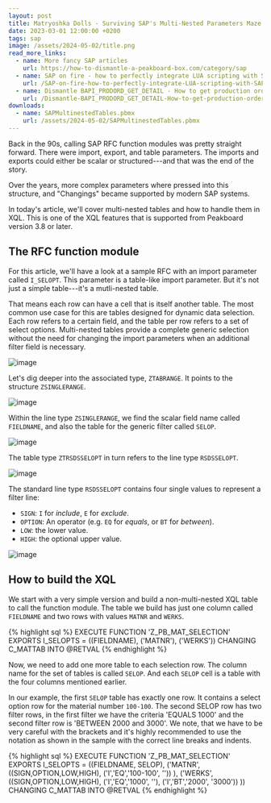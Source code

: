 ```yaml
---
layout: post
title: Matryoshka Dolls - Surviving SAP's Multi-Nested Parameters Maze
date: 2023-03-01 12:00:00 +0200
tags: sap
image: /assets/2024-05-02/title.png
read_more_links:
  - name: More fancy SAP articles
    url: https://how-to-dismantle-a-peakboard-box.com/category/sap
  - name: SAP on fire - how to perfectly integrate LUA scripting with SAP
    url: /SAP-on-fire-how-to-perfectly-integrate-LUA-scripting-with-SAP.html
  - name: Dismantle BAPI_PRODORD_GET_DETAIL - How to get production order details from SAP
    url: /Dismantle-BAPI_PRODORD_GET_DETAIL-How-to-get-production-order-details-from-SAP.html
downloads:
  - name: SAPMultinestedTables.pbmx
    url: /assets/2024-05-02/SAPMultinestedTables.pbmx
---
```

Back in the 90s, calling SAP RFC function modules was pretty straight forward. There were import, export, and table parameters. The imports and exports could either be scalar or structured---and that was the end of the story.

Over the years, more complex parameters where pressed into this structure, and "Changings" became supported by modern SAP systems.

In today's article, we'll cover multi-nested tables and how to handle them in XQL. This is one of the XQL features that is supported from Peakboard version 3.8 or later.
 
## The RFC function module

For this article, we'll have a look at a sample RFC with an import parameter called `I_SELOPT`. This parameter is a table-like import parameter. But it's not just a simple table---it's a mutli-nested table.

That means each row can have a cell that is itself another table. The most common use case for this are tables designed for dynamic data selection. Each row refers to a certain field, and the table per row refers to a set of select options. Multi-nested tables provide a complete generic selection without the need for changing the import parameters when an additional filter field is necessary.

![image](/assets/2024-05-02/010.png)

Let's dig deeper into the associated type, `ZTABRANGE`. It points to the structure `ZSINGLERANGE`.

![image](/assets/2024-05-02/020.png)

Within the line type `ZSINGLERANGE`, we find the scalar field name called `FIELDNAME`, and also the table for the generic filter called `SELOP`.

![image](/assets/2024-05-02/030.png)

The table type `ZTRSDSSELOPT` in turn refers to the line type `RSDSSELOPT`.

![image](/assets/2024-05-02/040.png)

The standard line type `RSDSSELOPT` contains four single values to represent a filter line:
- `SIGN`: `I` for *include*, `E` for *exclude*.
- `OPTION`: An operator (e.g. `EQ` for *equals*, or `BT` for *between*).
- `LOW`: the lower value.
- `HIGH`: the optional upper value.

![image](/assets/2024-05-02/050.png)

## How to build the XQL

We start with a very simple version and build a non-multi-nested XQL table to call the function module. The table we build has just one column called `FIELDNAME` and two rows with values `MATNR` and `WERKS`.

{% highlight sql %}
EXECUTE FUNCTION 'Z_PB_MAT_SELECTION'
   EXPORTS
      I_SELOPTS = ((FIELDNAME),
         ('MATNR'),
         ('WERKS'))
   CHANGING
      C_MATTAB INTO @RETVAL
{% endhighlight %}

Now, we need to add one more table to each selection row. The column name for the set of tables is called `SELOP`. And each `SELOP` cell is a table with the four columns mentioned earlier.

In our example, the first `SELOP` table has exactly one row. It contains a select option row for the material number `100-100`. The second SELOP row has two filter rows, in the first filter we have the criteria 'EQUALS 1000' and the second filter row is 'BETWEEN 2000 and 3000'.
We note, that we have to be very careful with the brackets and it's highly recommended to use the notation as shown in the sample with the correct line breaks and indents. 

{% highlight sql %}
EXECUTE FUNCTION 'Z_PB_MAT_SELECTION'
   EXPORTS
      I_SELOPTS = ((FIELDNAME, SELOP),
         ('MATNR', ((SIGN,OPTION,LOW,HIGH), 
                    ('I','EQ','100-100', '')) ),
         ('WERKS', ((SIGN,OPTION,LOW,HIGH), 
                    ('I','EQ','1000', ''), 
                    ('I','BT','2000', '3000')) 
                  ))
   CHANGING
      C_MATTAB INTO @RETVAL
{% endhighlight %}


